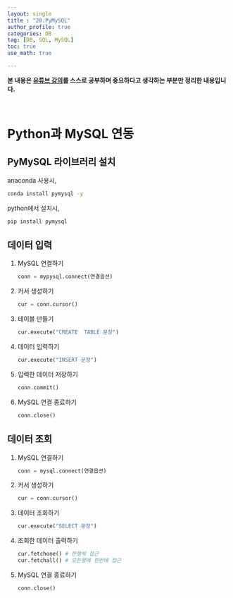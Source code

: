 ```yaml
---
layout: single
title : "20.PyMySQL"
author_profile: true
categories: DB
tag: [DB, SQL, MySQL] 
toc: true
use_math: true

---
```




**본 내용은 [유튜브 강의](https://www.youtube.com/watch?v=lBk5YhLZevs&list=PLVsNizTWUw7GCfy5RH27cQL5MeKYnl8Pm&index=22)를 스스로 공부하며 중요하다고 생각하는 부분만 정리한 내용입니다.**

<br>

# Python과 MySQL 연동



## PyMySQL 라이브러리 설치

anaconda 사용시,

```bash
conda install pymysql -y
```



python에서 설치시,

```bash
pip install pymysql
```



## 데이터 입력

1. MySQL 연결하기

   ```python
   conn = mypysql.connect(연결옵션)
   ```

2. 커서 생성하기

   ```python
   cur = conn.cursor()
   ```

3. 테이블 만들기

   ```python
   cur.execute("CREATE  TABLE 문장")
   ```

4. 데이터 입력하기

   ```python
   cur.execute("INSERT 문장")
   ```

5. 입력한 데이터 저장하기

   ```python
   conn.commit()
   ```

6. MySQL 연결 종료하기

   ```python
   conn.close()
   ```



## 데이터 조회

1. MySQL 연결하기

   ```python
   conn = mysql.connect(연결옵션)
   ```

2. 커서 생성하기

   ```python
   cur = conn.cursor()
   ```

3. 데이터 조회하기

   ```python
   cur.execute("SELECT 문장")
   ```

4. 조회한 데이터 출력하기

   ```python
   cur.fetchone() # 한행씩 접근
   cur.fetchall() # 모든행에 한번에 접근
   ```

5. MySQL 연결 종료하기

   ```python
   conn.close()
   ```

   
